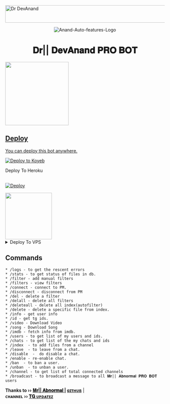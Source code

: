 <img src="https://readme-typing-svg.herokuapp.com?font=Kaushan+Script&size=40&duration=4000&color=BBC2CC&background=FFFFFF00&center=true&vCenter=true&width=650&height=55&lines=Hey!+It's+Dr+DevAnand+PRO+BOT+%F0%9F%91%8B%F0%9F%8F%BB;it's+one+of+the+Successful+running+Repo+%F0%9F%A7%91%F0%9F%8F%BB%E2%80%8D%F0%9F%92%BB;Give+me+some+idea+to+improve+%F0%9F%93%88;Please+Support+Subscribe+and+Follow+%E2%9A%99%EF%B8%8F;Thanks+for+your+visit+&#128578+..." alt="Dr DevAnand" width="650" height="55">

<p align="center">
  <img src="https://telegra.ph/file/8c080e7afc03c49fcb272.jpg" alt="Anand-Auto-features-Logo">
</p>
<h1 align="center">
  <b>𝐃𝐫|| 𝐃𝐞𝐯𝐀𝐧𝐚𝐧𝐝 𝐏𝐑𝐎 𝐁𝐎𝐓</b>
</h1>

<a href="https://youtube.com/channel/UCET942fxBtW0zlNB_DrNAxg">
  <img src="https://img.shields.io/badge/𝚂𝚄𝙱𝚂𝙲𝚁𝙸𝙱𝙴-red?logo=youtube" width="200">

## Deploy
You can deploy this bot anywhere.

<a target="_blank" href="https://app.koyeb.com/deploy?type=git&repository=github.com/DrDevAnand/Dr_Dev_Filterbot&branch=master&name=Dr_Dev_Filterbot"><img alt="Deploy to Koyeb" src="https://binbashbanana.github.io/deploy-buttons/buttons/remade/koyeb.svg"></a>

<summary>Deploy To Heroku</summary>
<br>
<p>
<a href="https://heroku.com/deploy?template=https://github.com/AnandAutofilterbot">
  <img src="https://www.herokucdn.com/deploy/button.svg" alt="Deploy">
</a>
</p>

<a href="https://youtube.com/channel/UCET942fxBtW0zlNB_DrNAxg">
  <img src="https://img.shields.io/badge/How%20to-Deploy-red?logo=youtube" width="147">
</a><br>

<details><summary>Deploy To VPS</summary>
<p>
<pre>
git clone https://heroku.com/deploy?template=https://github.com/AnandAutofilterbot
# Install Packages
pip3 install -r requirements.txt
Edit info.py with variables as given below then run bot
python3 bot.py
</pre>
</p>
</details>


## Commands
```
* /logs - to get the rescent errors
* /stats - to get status of files in db.
* /filter - add manual filters
* /filters - view filters
* /connect - connect to PM.
* /disconnect - disconnect from PM
* /del - delete a filter
* /delall - delete all filters
* /deleteall - delete all index(autofilter)
* /delete - delete a specific file from index.
* /info - get user info
* /id - get tg ids.
* /video - Download Video
* /song - Download Song
* /imdb - fetch info from imdb.
* /users - to get list of my users and ids.
* /chats - to get list of the my chats and ids 
* /index  - to add files from a channel
* /leave  - to leave from a chat.
* /disable  -  do disable a chat.
* /enable - re-enable chat.
* /ban  - to ban a user.
* /unban  - to unban a user.
* /channel - to get list of total connected channels
* /broadcast - to broadcast a message to all 𝐌𝐫|| 𝐀𝐛𝐧𝐨𝐫𝐦𝐚𝐥 𝐏𝐑𝐎 𝐁𝐎𝐓 users
```

<b>Thanks to ›› [𝐌𝐫|| 𝐀𝐛𝐧𝐨𝐫𝐦𝐚𝐥 ](https://telegram.dog/I_am_Mr_Abnormal) |
[ɢɪᴛʜᴜʙ](github.com/DrDevAnand/)</b> |                                                                                                                                                                                   
<b>ᴄʜᴀɴɴᴇʟ ›› [𝐓𝐆 ᴜᴘᴅᴀᴛᴇᴢ](https://t.me/Dr_DevAnand)</b>
